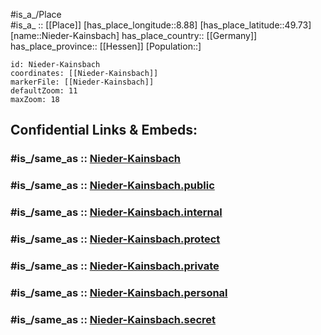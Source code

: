 ﻿---
confidential: public
isDeleted: false
location:
- 49.73
- 8.88
mapmarker: city
mapzoom:
- 7
- 12
SpocWebEntityId: 32897
tags:
- geo/City
type: City
---

#is_a_/Place  
#is_a_ :: [[Place]] 
[has_place_longitude::8.88] 
[has_place_latitude::49.73] 
[name::Nieder-Kainsbach] 
has_place_country:: [[Germany]]  
has_place_province:: [[Hessen]] 
[Population::] 



```leaflet
id: Nieder-Kainsbach
coordinates: [[Nieder-Kainsbach]] 
markerFile: [[Nieder-Kainsbach]] 
defaultZoom: 11 
maxZoom: 18
```


## Confidential Links & Embeds: 

### #is_/same_as :: [Nieder-Kainsbach](/_Standards/Earth/Continent/Europe/Europe~Central/Germany/Germany~West/Hessen/counties~Hessen/Odenwaldkreis/cities~Odenwald/Reichelsheim~Odenwald/boroughs~Reichelsheim~Odenw/Nieder-Kainsbach.md) 

### #is_/same_as :: [Nieder-Kainsbach.public](/_public/Earth/Continent/Europe/Europe~Central/Germany/Germany~West/Hessen/counties~Hessen/Odenwaldkreis/cities~Odenwald/Reichelsheim~Odenwald/boroughs~Reichelsheim~Odenw/Nieder-Kainsbach.public.md) 

### #is_/same_as :: [Nieder-Kainsbach.internal](/_internal/Earth/Continent/Europe/Europe~Central/Germany/Germany~West/Hessen/counties~Hessen/Odenwaldkreis/cities~Odenwald/Reichelsheim~Odenwald/boroughs~Reichelsheim~Odenw/Nieder-Kainsbach.internal.md) 

### #is_/same_as :: [Nieder-Kainsbach.protect](/_protect/Earth/Continent/Europe/Europe~Central/Germany/Germany~West/Hessen/counties~Hessen/Odenwaldkreis/cities~Odenwald/Reichelsheim~Odenwald/boroughs~Reichelsheim~Odenw/Nieder-Kainsbach.protect.md) 

### #is_/same_as :: [Nieder-Kainsbach.private](/_private/Earth/Continent/Europe/Europe~Central/Germany/Germany~West/Hessen/counties~Hessen/Odenwaldkreis/cities~Odenwald/Reichelsheim~Odenwald/boroughs~Reichelsheim~Odenw/Nieder-Kainsbach.private.md) 

### #is_/same_as :: [Nieder-Kainsbach.personal](/_personal/Earth/Continent/Europe/Europe~Central/Germany/Germany~West/Hessen/counties~Hessen/Odenwaldkreis/cities~Odenwald/Reichelsheim~Odenwald/boroughs~Reichelsheim~Odenw/Nieder-Kainsbach.personal.md) 

### #is_/same_as :: [Nieder-Kainsbach.secret](/_secret/Earth/Continent/Europe/Europe~Central/Germany/Germany~West/Hessen/counties~Hessen/Odenwaldkreis/cities~Odenwald/Reichelsheim~Odenwald/boroughs~Reichelsheim~Odenw/Nieder-Kainsbach.secret.md)

